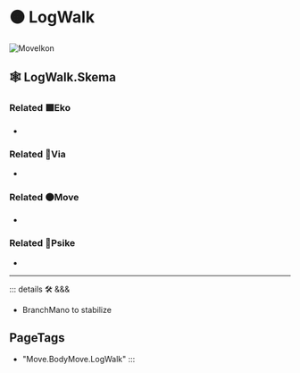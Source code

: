 # 🟠 <move>LogWalk</move>

![MoveIkon](/Move/Move_Ikon.png)

## 🕸 LogWalk.Skema

### Related 🟩<eko>Eko</eko>

-

### Related 🔻<via>Via</via>

-

### Related 🟠<move>Move</move>

-

### Related 💜<psike>Psike</psike>

-

---

<!-- =================================================== -->
<!-- =================================================== -->
<!-- =================================================== -->
<!-- =================================================== -->
<!-- =================================================== -->
::: details 🛠 <dev>&&&</dev>

- BranchMano to stabilize

<h2>PageTags</h2>

- "Move.BodyMove.LogWalk"
:::
